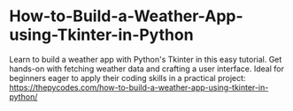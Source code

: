 # How-to-Build-a-Weather-App-using-Tkinter-in-Python
Learn to build a weather app with Python's Tkinter in this easy tutorial. Get hands-on with fetching weather data and crafting a user interface. Ideal for beginners eager to apply their coding skills in a practical project:
https://thepycodes.com/how-to-build-a-weather-app-using-tkinter-in-python/
